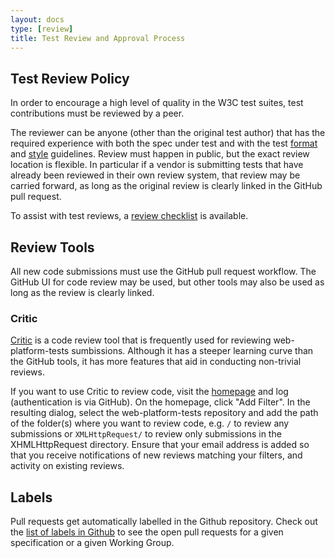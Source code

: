 ```yaml
---
layout: docs
type: [review]
title: Test Review and Approval Process
---
```


## Test Review Policy

In order to encourage a high level of quality in the W3C test
suites, test contributions must be reviewed by a peer.

The reviewer can be anyone (other than the original test author) that
has the required experience with both the spec under test and with the
test [format][format] and [style][style] guidelines. Review must
happen in public, but the exact review location is flexible. In
particular if a vendor is submitting tests that have already been
reviewed in their own review system, that review may be carried
forward, as long as the original review is clearly linked in the
GitHub pull request.

To assist with test reviews, a [review checklist][review-checklist]
is available.

## Review Tools

All new code submissions must use the GitHub pull request
workflow. The GitHub UI for code review may be used, but other tools
may also be used as long as the review is clearly linked.

### Critic

[Critic][critic] is a code review tool that is frequently used for
reviewing web-platform-tests sumbissions. Although it has a steeper
learning curve than the GitHub tools, it has more features that aid in
conducting non-trivial reviews.

If you want to use Critic to review code, visit the [homepage][critic]
and log (authentication is via GitHub). On the homepage, click "Add
Filter". In the resulting dialog, select the web-platform-tests
repository and add the path of the folder(s) where you want to review
code, e.g. `/` to review any submissions or `XMLHttpRequest/` to
review only submissions in the XHMLHttpRequest directory. Ensure that
your email address is added so that you receive notifications of new
reviews matching your filters, and activity on existing reviews.

## Labels

Pull requests get automatically labelled in the Github repository. Check
out the [list of labels in Github][issues]
to see the open pull requests for a given specification or a given Working Group.

[format]: ./test-format-guidelines.html
[style]: ./test-style-guidelines.html
[review-checklist]: ./review-checklist.html
[issues]: https://github.com/w3c/web-platform-tests/issues
[critic]: https://critic.hoppipolla.co.uk
